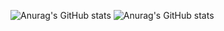 ![Anurag's GitHub stats](https://github-readme-stats.vercel.app/api?username=NEONS-DESIGN&show_icons=true)
![Anurag's GitHub stats](https://github-readme-stats.vercel.app/api/top-langs/?username=NEONS-DESIGN&layout=compact)
